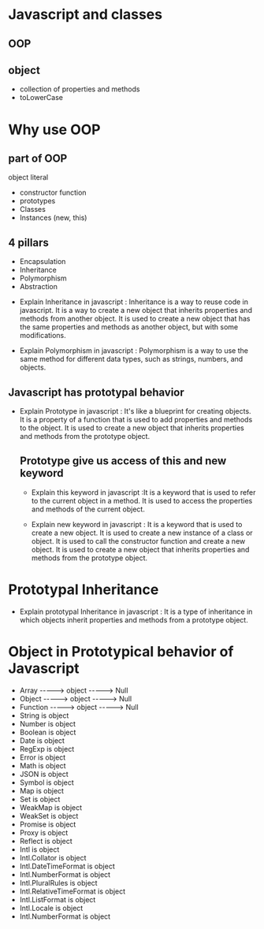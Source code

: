 # Javascript and classes

## OOP

## object

- collection of properties and methods
- toLowerCase

# Why use OOP

## part of OOP

object literal

- constructor function
- prototypes
- Classes
- Instances (new, this)

## 4 pillars

- Encapsulation
- Inheritance
- Polymorphism
- Abstraction

* Explain Inheritance in javascript : Inheritance is a way to reuse code in javascript. It is a way to create a new object that inherits properties and methods from another object. It is used to create a new object that has the same properties and methods as another object, but with some modifications.

* Explain Polymorphism in javascript : Polymorphism is a way to use the same method for different data types, such as strings, numbers, and objects.

## Javascript has prototypal behavior

* Explain Prototype in javascript : 
  It's like a blueprint for creating objects. It is a property of a function that is used to add properties and methods to the object. It is used to create a new object that inherits properties and methods from
  the prototype object.

  ## Prototype give us access of this and new keyword 

  * Explain this keyword in javascript :It is a keyword that is used to refer to the current object in a method. It is used to access the properties and methods of the current object.

  * Explain new keyword in javascript : It is a keyword that is used to create a new object. It is used to create a new instance of a class or object. It is used to call the constructor function and create a new object. It is used to create a new object that inherits properties and methods from the prototype object.

# Prototypal Inheritance
* Explain prototypal Inheritance in javascript : 
It is a type of inheritance in which objects inherit properties and methods from a prototype object.



# Object in Prototypical behavior of Javascript
* Array -----> object -----> Null
* Object -----> object -----> Null
* Function -----> object -----> Null
* String is object
* Number is object
* Boolean is object
* Date is object
* RegExp is object
* Error is object
* Math is object
* JSON is object
* Symbol is object
* Map is object
* Set is object
* WeakMap is object
* WeakSet is object
* Promise is object
* Proxy is object
* Reflect is object
* Intl is object
* Intl.Collator is object
* Intl.DateTimeFormat is object
* Intl.NumberFormat is object
* Intl.PluralRules is object
* Intl.RelativeTimeFormat is object
* Intl.ListFormat is object
* Intl.Locale is object
* Intl.NumberFormat is object



